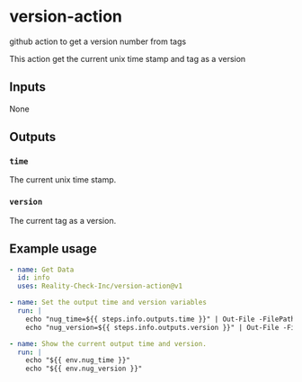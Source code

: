 # version-action
github action to get a version number from tags

This action get the current unix time stamp and tag as a version

## Inputs

None

## Outputs

### `time`

The current unix time stamp.

### `version`

The current tag as a version.

## Example usage

```yaml
- name: Get Data
  id: info
  uses: Reality-Check-Inc/version-action@v1

- name: Set the output time and version variables
  run: |
    echo "nug_time=${{ steps.info.outputs.time }}" | Out-File -FilePath $env:GITHUB_ENV -Append
    echo "nug_version=${{ steps.info.outputs.version }}" | Out-File -FilePath $env:GITHUB_ENV -Append

- name: Show the current output time and version.
  run: |
    echo "${{ env.nug_time }}"
    echo "${{ env.nug_version }}"    
```
